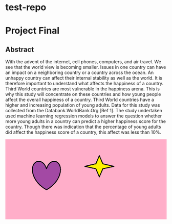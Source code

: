 test-repo
=========
# Project Final

## Abstract
With the advent of the internet, cell phones, computers, and air travel. We see that the world view is becoming smaller. Issues in one country can have an impact on a neighboring country or a country across the ocean. An unhappy country can affect their internal stability as well as the world. It is therefore important to understand what affects the happiness of a country. Third World countries are most vulnerable in the happiness arena. This is why this study will concentrate on these countries and how young people affect the overall happiness of a country. Third World countries have a higher and increasing population of young adults. Data for this study was collected from the Databank.WorldBank.Org [Ref 1]. The study undertaken used machine learning regression models to answer the question whether more young adults in a country can predict a higher happiness score for the country. Though there was indication that the percentage of young adults did affect the happiness  score of a country, this affect was less than 10%.

![A Test Image](/assets/test-image.png)
